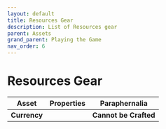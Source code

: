 ```yaml
---
layout: default
title: Resources Gear
description: List of Resources gear
parent: Assets
grand_parent: Playing the Game
nav_order: 6
---
```


# Resources Gear

|    Asset     | Properties |     Paraphernalia     |
|:------------:|:----------:|:---------------------:|
| **Currency** |            | **Cannot be Crafted** |
